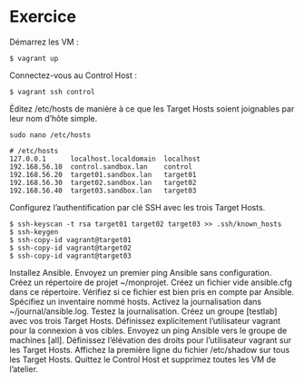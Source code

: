 # Exercice

Démarrez les VM :

```$ vagrant up```

Connectez-vous au Control Host :

```$ vagrant ssh control```


Éditez /etc/hosts de manière à ce que les Target Hosts soient joignables par leur nom d’hôte simple.

```sudo nano /etc/hosts```

```
# /etc/hosts
127.0.0.1      localhost.localdomain  localhost
192.168.56.10  control.sandbox.lan    control
192.168.56.20  target01.sandbox.lan   target01
192.168.56.30  target02.sandbox.lan   target02
192.168.56.40  target03.sandbox.lan   target03
```

Configurez l’authentification par clé SSH avec les trois Target Hosts.

```
$ ssh-keyscan -t rsa target01 target02 target03 >> .ssh/known_hosts
$ ssh-keygen
$ ssh-copy-id vagrant@target01
$ ssh-copy-id vagrant@target02
$ ssh-copy-id vagrant@target03
```

Installez Ansible.
Envoyez un premier ping Ansible sans configuration.
Créez un répertoire de projet ~/monprojet.
Créez un fichier vide ansible.cfg dans ce répertoire.
Vérifiez si ce fichier est bien pris en compte par Ansible.
Spécifiez un inventaire nommé hosts.
Activez la journalisation dans ~/journal/ansible.log.
Testez la journalisation.
Créez un groupe [testlab] avec vos trois Target Hosts.
Définissez explicitement l’utilisateur vagrant pour la connexion à vos cibles.
Envoyez un ping Ansible vers le groupe de machines [all].
Définissez l’élévation des droits pour l’utilisateur vagrant sur les Target Hosts.
Affichez la première ligne du fichier /etc/shadow sur tous les Target Hosts.
Quittez le Control Host et supprimez toutes les VM de l’atelier.

